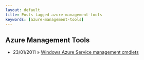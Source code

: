 ```yaml
---
layout: default
title: Posts tagged azure-management-tools
keywords: [azure-management-tools]
---
```

<h2 class="category">Azure Management Tools</h2>
<ul class="posts">
<li>
<p>
<span class="date">23/01/2011</span> &raquo; 
<a href="/blog/windows-azure-service-management-cmdlets">Windows Azure Service management cmdlets</a>
</p>
</li> 
</ul>
